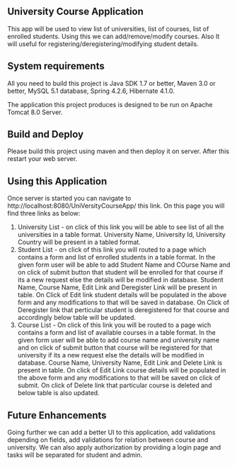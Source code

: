 University Course Application
-----------------------------

This app will be used to view list of universities, list of courses, list of enrolled students.
Using this we can add/remove/modify courses.
Also It will useful for registering/deregistering/modifying student details.

System requirements
-------------------

All you need to build this project is Java SDK 1.7 or better, Maven 3.0 or better, MySQL 5.1 database, Spring 4.2.6, Hibernate 4.1.0.

The application this project produces is designed to be run on Apache Tomcat 8.0 Server.

Build and Deploy
-----------------

Please build this project using maven and then deploy it on server.
After this restart your web server.

Using this Application
----------------------

Once server is started you can navigate to http://localhost:8080/UniVersityCourseApp/ this link.
On this page you will find three links as below:
1.  University List - on click of this link you will be able to see list of all the universities in a table format.
    University Name, University Id, University Country will be present in a tabled format.
2.  Student List  - on click of this link you will routed to a page which contains a form and list of enrolled students in a table format.
    In the given form user will be able to add Student Name and COurse Name and on click of submit button that student will be enrolled
    for that course if its a new request else the details will be modified in database.
    Student Name, Course Name, Edit Link and Deregister Link will be present in table.
    On Click of Edit link student details will be populated in the above form and any modifications to that will be saved in database.
    On Click of Deregister link that perticular student is deregistered for that course and accordingly below table will be updated. 
3.  Course List - On click of this link you will be routed to a page wich contains a form and list of available courses in a table format.
    In the given form user will be able to add course name and university name and on click of submit button that course will be registered
    for that university if its a new request else the details will be modified in database.
    Course Name, University Name, Edit Link and Delete Link is present in table.
    On click of Edit Link course details will be populated in the above form and any modifications to that will be saved on click of submit.
    On click of Delete link that particular course is deleted and below table is also updated.
    
 Future Enhancements
 --------------------
 
 Going further we can add a better UI to this application, add validations depending on fields, add validations for relation between course
 and university. We can also apply authorization by providing a login page and tasks will be separated for student and admin.
 
 
